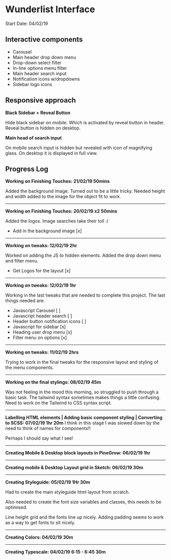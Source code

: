 # Wunderlist Interface

Start Date: 04/02/19

## Interactive components
- Carousel
- Main header drop down menu
- Drop-down select filter
- In-line options menu filter
- Main header search input
- Notification icons w/dropdowns
- Sidebar logo icons

## Responsive approach

**Black Sidebar + Reveal Button**

Hide black sidebar on mobile. Which is activated by reveal button in header. Reveal button is hidden on desktop.

**Main head of search input**

On mobile search input is hidden but revealed with icon of magnifying glass. On desktop it is displayed in full view.

## Progress Log

**Working on Finishing Touches: 21/02/19 50mins**

Added the background image. Turned out to be a little tricky. Needed height and width added to the image
for the object fit to work.

---

**Working on Finishing Touches: 20/02/19 x2 50mins**

Added the logos. Image searches take their toll :/
- Add in the background image [x]

---

**Working on tweaks: 12/02/19 2hr**

Worked on adding the JS to hidden elements. Added the drop down menu and filter menu.

- Get Logos for the layout [x]

---

**Working on tweaks: 12/02/19 1hr**

Working in the last tweaks that are needed to complete this project. The last things needed are:

- Javascript Carousel [ ]
- Javascript header search [ ]
- Header button notification icons [ ]
- Javascript for sidebar [x]
- Heading user drop menu [x]
- Filter menu on options [x]

---

**Working on tweaks: 11/02/19 2hrs**

Trying to work in the final tweaks for the responsive layout and styling of the menu components.

---

**Working on the final stylings: 08/02/19 45m**

Was not feeling in the mood this morning, so struggled to push through a basic task. The tailwind syntax sometimes makes things a little confusing. Need to work on the Tailwind to CSS syntax script.

---

**Labelling HTML elements | Adding basic component styling | Converting to SCSS: 07/02/19 1hr 20m**
I think in this stage I was slowed down by the need to think of names for components!!

Perhaps I should say what I see!

---

**Creating Mobile & Desktop block layouts in PineGrow: 06/02/19 1hr**

---

**Creating mobile & Desktop Layout grid in Sketch: 06/02/19 30m**

---

**Creating Styleguide: 05/02/19 1Hr 30m**

Had to create the main styleguide html layout from scratch.

Also needed to create the font size variables and classes, this needs to be optimised.

Line height grid and the fonts line up nicely. Adding padding seems to work as a way to get fonts to sit nicely.

---

**Creating Colors: 04/02/19 30m**

---

**Creating Typescale: 04/02/19 6:15 - 6:45 30m**